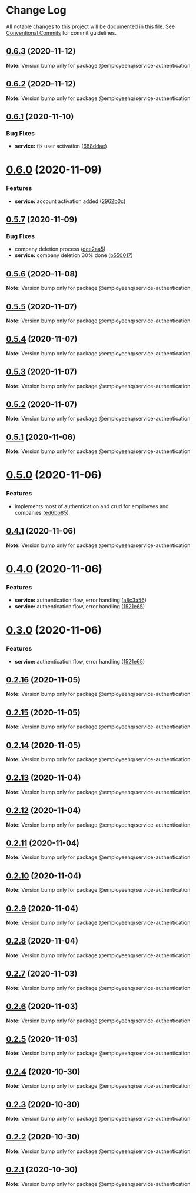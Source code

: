 # Change Log

All notable changes to this project will be documented in this file.
See [Conventional Commits](https://conventionalcommits.org) for commit guidelines.

## [0.6.3](https://github.com/employeehq/employeehq/compare/@employeehq/service-authentication@0.6.2...@employeehq/service-authentication@0.6.3) (2020-11-12)

**Note:** Version bump only for package @employeehq/service-authentication





## [0.6.2](https://github.com/employeehq/employeehq/compare/@employeehq/service-authentication@0.6.1...@employeehq/service-authentication@0.6.2) (2020-11-12)

**Note:** Version bump only for package @employeehq/service-authentication





## [0.6.1](https://github.com/employeehq/employeehq/compare/@employeehq/service-authentication@0.6.0...@employeehq/service-authentication@0.6.1) (2020-11-10)


### Bug Fixes

* **service:** fix user activation ([688ddae](https://github.com/employeehq/employeehq/commit/688ddae5a92b10fa89aa7774e17aaa7065ca68db))





# [0.6.0](https://github.com/employeehq/employeehq/compare/@employeehq/service-authentication@0.5.7...@employeehq/service-authentication@0.6.0) (2020-11-09)


### Features

* **service:** account activation added ([2962b0c](https://github.com/employeehq/employeehq/commit/2962b0c4b404bfb21f56bb046a137d552b01b828))





## [0.5.7](https://github.com/employeehq/employeehq/compare/@employeehq/service-authentication@0.5.6...@employeehq/service-authentication@0.5.7) (2020-11-09)


### Bug Fixes

* company deletion process ([dce2aa5](https://github.com/employeehq/employeehq/commit/dce2aa5593ea86031733743c4d3d856e905dfccf))
* **service:** company deletion 30% done ([b550017](https://github.com/employeehq/employeehq/commit/b550017356655bb11ef480c13db7daaf837379fa))





## [0.5.6](https://github.com/employeehq/employeehq/compare/@employeehq/service-authentication@0.5.5...@employeehq/service-authentication@0.5.6) (2020-11-08)

**Note:** Version bump only for package @employeehq/service-authentication





## [0.5.5](https://github.com/employeehq/employeehq/compare/@employeehq/service-authentication@0.5.4...@employeehq/service-authentication@0.5.5) (2020-11-07)

**Note:** Version bump only for package @employeehq/service-authentication





## [0.5.4](https://github.com/employeehq/employeehq/compare/@employeehq/service-authentication@0.5.3...@employeehq/service-authentication@0.5.4) (2020-11-07)

**Note:** Version bump only for package @employeehq/service-authentication





## [0.5.3](https://github.com/employeehq/employeehq/compare/@employeehq/service-authentication@0.5.2...@employeehq/service-authentication@0.5.3) (2020-11-07)

**Note:** Version bump only for package @employeehq/service-authentication





## [0.5.2](https://github.com/employeehq/employeehq/compare/@employeehq/service-authentication@0.5.1...@employeehq/service-authentication@0.5.2) (2020-11-07)

**Note:** Version bump only for package @employeehq/service-authentication





## [0.5.1](https://github.com/employeehq/employeehq/compare/@employeehq/service-authentication@0.5.0...@employeehq/service-authentication@0.5.1) (2020-11-06)

**Note:** Version bump only for package @employeehq/service-authentication





# [0.5.0](https://github.com/employeehq/employeehq/compare/@employeehq/service-authentication@0.4.1...@employeehq/service-authentication@0.5.0) (2020-11-06)


### Features

* implements most of authentication and crud for employees and companies ([ed6bb85](https://github.com/employeehq/employeehq/commit/ed6bb855d1e033787ded9436eef9779c6256c6c0))





## [0.4.1](https://github.com/employeehq/employeehq/compare/@employeehq/service-authentication@0.4.0...@employeehq/service-authentication@0.4.1) (2020-11-06)

**Note:** Version bump only for package @employeehq/service-authentication





# [0.4.0](https://github.com/employeehq/employeehq/compare/@employeehq/service-authentication@0.2.16...@employeehq/service-authentication@0.4.0) (2020-11-06)


### Features

* **service:** authentication flow, error handling ([a8c3a56](https://github.com/employeehq/employeehq/commit/a8c3a568c1c373a616b70150422ce23de6ea979d))
* **service:** authentication flow, error handling ([1521e65](https://github.com/employeehq/employeehq/commit/1521e65a1005bab2082cb73c06fd9feed9419d19))





# [0.3.0](https://github.com/employeehq/employeehq/compare/@employeehq/service-authentication@0.2.16...@employeehq/service-authentication@0.3.0) (2020-11-06)


### Features

* **service:** authentication flow, error handling ([1521e65](https://github.com/employeehq/employeehq/commit/1521e65a1005bab2082cb73c06fd9feed9419d19))





## [0.2.16](https://github.com/employeehq/employeehq/compare/@employeehq/service-authentication@0.2.15...@employeehq/service-authentication@0.2.16) (2020-11-05)

**Note:** Version bump only for package @employeehq/service-authentication





## [0.2.15](https://github.com/employeehq/employeehq/compare/@employeehq/service-authentication@0.2.14...@employeehq/service-authentication@0.2.15) (2020-11-05)

**Note:** Version bump only for package @employeehq/service-authentication





## [0.2.14](https://github.com/employeehq/employeehq/compare/@employeehq/service-authentication@0.2.13...@employeehq/service-authentication@0.2.14) (2020-11-05)

**Note:** Version bump only for package @employeehq/service-authentication





## [0.2.13](https://github.com/employeehq/employeehq/compare/@employeehq/service-authentication@0.2.12...@employeehq/service-authentication@0.2.13) (2020-11-04)

**Note:** Version bump only for package @employeehq/service-authentication





## [0.2.12](https://github.com/employeehq/employeehq/compare/@employeehq/service-authentication@0.2.11...@employeehq/service-authentication@0.2.12) (2020-11-04)

**Note:** Version bump only for package @employeehq/service-authentication





## [0.2.11](https://github.com/employeehq/employeehq/compare/@employeehq/service-authentication@0.2.10...@employeehq/service-authentication@0.2.11) (2020-11-04)

**Note:** Version bump only for package @employeehq/service-authentication





## [0.2.10](https://github.com/employeehq/employeehq/compare/@employeehq/service-authentication@0.2.9...@employeehq/service-authentication@0.2.10) (2020-11-04)

**Note:** Version bump only for package @employeehq/service-authentication





## [0.2.9](https://github.com/employeehq/employeehq/compare/@employeehq/service-authentication@0.2.8...@employeehq/service-authentication@0.2.9) (2020-11-04)

**Note:** Version bump only for package @employeehq/service-authentication





## [0.2.8](https://github.com/dominicrico/employeehq/compare/@employeehq/service-authentication@0.2.7...@employeehq/service-authentication@0.2.8) (2020-11-04)

**Note:** Version bump only for package @employeehq/service-authentication





## [0.2.7](https://github.com/dominicrico/employeehq/compare/@employeehq/service-authentication@0.2.6...@employeehq/service-authentication@0.2.7) (2020-11-03)

**Note:** Version bump only for package @employeehq/service-authentication





## [0.2.6](https://github.com/dominicrico/employeehq/compare/@employeehq/service-authentication@0.2.5...@employeehq/service-authentication@0.2.6) (2020-11-03)

**Note:** Version bump only for package @employeehq/service-authentication





## [0.2.5](https://github.com/dominicrico/employeehq/compare/@employeehq/service-authentication@0.2.4...@employeehq/service-authentication@0.2.5) (2020-11-03)

**Note:** Version bump only for package @employeehq/service-authentication





## [0.2.4](https://github.com/dominicrico/employeehq/compare/@employeehq/service-authentication@0.2.3...@employeehq/service-authentication@0.2.4) (2020-10-30)

**Note:** Version bump only for package @employeehq/service-authentication





## [0.2.3](https://github.com/dominicrico/employeehq/compare/@employeehq/service-authentication@0.2.2...@employeehq/service-authentication@0.2.3) (2020-10-30)

**Note:** Version bump only for package @employeehq/service-authentication





## [0.2.2](https://github.com/dominicrico/employeehq/compare/@employeehq/service-authentication@0.2.1...@employeehq/service-authentication@0.2.2) (2020-10-30)

**Note:** Version bump only for package @employeehq/service-authentication





## [0.2.1](https://github.com/dominicrico/employeehq/compare/@employeehq/service-authentication@0.2.0...@employeehq/service-authentication@0.2.1) (2020-10-30)

**Note:** Version bump only for package @employeehq/service-authentication
